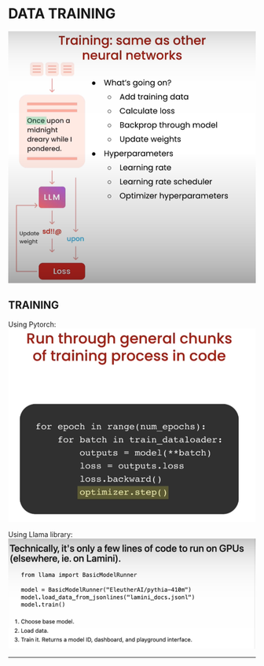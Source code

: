 # DATA TRAINING

![alt text](image.png)



## TRAINING

Using Pytorch:
![alt text](image-1.png)

Using Llama library:
![alt text](image-2.png)



---

